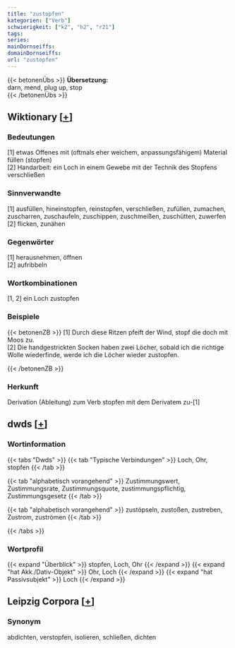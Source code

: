 ```yaml
---
title: "zustopfen"
kategorien: ["Verb"]
schwierigkeit: ["k2", "h2", "r21"]
tags:
series:
mainDornseiffs:
domainDornseiffs:
url: "zustopfen"
---
```


{{< betonenÜbs >}}
**Übersetzung:**  
darn, mend, plug up, stop  
{{< /betonenÜbs >}}

## Wiktionary [[+](https://de.wiktionary.org/wiki/zustopfen)]

### Bedeutungen
[1] etwas Offenes mit (oftmals eher weichem, anpassungsfähigem) Material füllen (stopfen)  
[2] Handarbeit: ein Loch in einem Gewebe mit der Technik des Stopfens verschließen  

### Sinnverwandte
[1] ausfüllen, hineinstopfen, reinstopfen, verschließen, zufüllen, zumachen, zuscharren, zuschaufeln, zuschippen, zuschmeißen, zuschütten, zuwerfen  
[2] flicken, zunähen  

### Gegenwörter
[1] herausnehmen, öffnen  
[2] aufribbeln  

### Wortkombinationen
[1, 2] ein Loch zustopfen  

### Beispiele
{{< betonenZB >}}
[1] Durch diese Ritzen pfeift der Wind, stopf die doch mit Moos zu.  
[2] Die handgestrickten Socken haben zwei Löcher, sobald ich die richtige Wolle wiederfinde, werde ich die Löcher wieder zustopfen.  

{{< /betonenZB >}}
### Herkunft
Derivation (Ableitung) zum Verb stopfen mit dem Derivatem zu-[1]  



## dwds [[+](https://www.dwds.de/wb/zustopfen)]

### Wortinformation
{{< tabs "Dwds" >}}
{{< tab "Typische Verbindungen" >}}
Loch, Ohr, stopfen
{{< /tab >}}

{{< tab "alphabetisch vorangehend" >}}
Zustimmungswert, Zustimmungsrate, Zustimmungsquote, zustimmungspflichtig, Zustimmungsgesetz
{{< /tab >}}

{{< tab "alphabetisch vorangehend" >}}
zustöpseln, zustoßen, zustreben, Zustrom, zuströmen
{{< /tab >}}

{{< /tabs >}}

### Wortprofil
{{< expand "Überblick" >}} stopfen, Loch, Ohr {{< /expand >}}
{{< expand "hat Akk./Dativ-Objekt" >}} Ohr, Loch {{< /expand >}}
{{< expand "hat Passivsubjekt" >}} Loch {{< /expand >}}

## Leipzig Corpora [[+](https://corpora.uni-leipzig.de/en/res?word=zustopfen&corpusId=deu_newscrawl-public_2018)]


### Synonym
abdichten, verstopfen, isolieren, schließen, dichten

